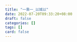 ```yaml
---
title: "一乘一_以城以"
date: 2022-07-20T09:33:20+08:00
draft: false
categories: []
tags: []
card: false
---
```


<!-- 这部分是主页的 `内容` 🌻 -->
<!-- 前无古人，后无来者。千年以降，万古流芳。 -->

<!-- 法于阴阳，合于术数。食饮有节，起居有常。 -->

<!-- 恬淡虚无，真气从之，精神内守，病安从来？ -->